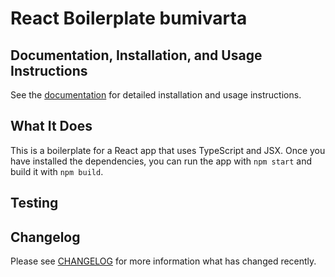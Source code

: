 # React Boilerplate bumivarta

## Documentation, Installation, and Usage Instructions

See the [documentation]() for detailed installation and usage instructions.

## What It Does
This is a boilerplate for a React app that uses TypeScript and JSX.
Once you have installed the dependencies, you can run the app with `npm start` and build it with `npm build`.


## Testing


## Changelog

Please see [CHANGELOG](https://github.com/BVT-Engineering-Project/temp-react-tsx/CHANGELOG.md) for more information what has changed recently.

